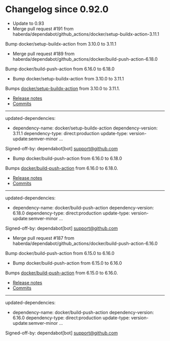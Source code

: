 # Changelog since 0.92.0
- Update to 0.93 
- Merge pull request #191 from haberda/dependabot/github_actions/docker/setup-buildx-action-3.11.1

Bump docker/setup-buildx-action from 3.10.0 to 3.11.1 
- Merge pull request #189 from haberda/dependabot/github_actions/docker/build-push-action-6.18.0

Bump docker/build-push-action from 6.16.0 to 6.18.0 
- Bump docker/setup-buildx-action from 3.10.0 to 3.11.1

Bumps [docker/setup-buildx-action](https://github.com/docker/setup-buildx-action) from 3.10.0 to 3.11.1.
- [Release notes](https://github.com/docker/setup-buildx-action/releases)
- [Commits](https://github.com/docker/setup-buildx-action/compare/v3.10.0...v3.11.1)

---
updated-dependencies:
- dependency-name: docker/setup-buildx-action
  dependency-version: 3.11.1
  dependency-type: direct:production
  update-type: version-update:semver-minor
...

Signed-off-by: dependabot[bot] <support@github.com> 
- Bump docker/build-push-action from 6.16.0 to 6.18.0

Bumps [docker/build-push-action](https://github.com/docker/build-push-action) from 6.16.0 to 6.18.0.
- [Release notes](https://github.com/docker/build-push-action/releases)
- [Commits](https://github.com/docker/build-push-action/compare/v6.16.0...v6.18.0)

---
updated-dependencies:
- dependency-name: docker/build-push-action
  dependency-version: 6.18.0
  dependency-type: direct:production
  update-type: version-update:semver-minor
...

Signed-off-by: dependabot[bot] <support@github.com> 
- Merge pull request #187 from haberda/dependabot/github_actions/docker/build-push-action-6.16.0

Bump docker/build-push-action from 6.15.0 to 6.16.0 
- Bump docker/build-push-action from 6.15.0 to 6.16.0

Bumps [docker/build-push-action](https://github.com/docker/build-push-action) from 6.15.0 to 6.16.0.
- [Release notes](https://github.com/docker/build-push-action/releases)
- [Commits](https://github.com/docker/build-push-action/compare/v6.15.0...v6.16.0)

---
updated-dependencies:
- dependency-name: docker/build-push-action
  dependency-version: 6.16.0
  dependency-type: direct:production
  update-type: version-update:semver-minor
...

Signed-off-by: dependabot[bot] <support@github.com> 

